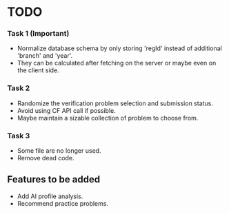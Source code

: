 # TODO

### Task 1 (Important)
- Normalize database schema by only storing 'regId' instead of additional 'branch' and 'year'.
- They can be calculated after fetching on the server or maybe even on the client side.

### Task 2
- Randomize the verification problem selection and submission status.
- Avoid using CF API call if possible.
- Maybe maintain a sizable collection of problem to choose from.

### Task 3
- Some file are no longer used.
- Remove dead code.

## Features to be added
- Add AI profile analysis.
- Recommend practice problems.